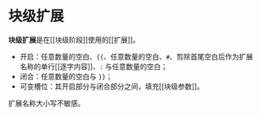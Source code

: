 # 块级扩展

**块级扩展**是在[[块级阶段]]使用的[[扩展]]。

- 开启：任意数量的空白、`{{`、任意数量的空白、`#`、剪除首尾空白后作为扩展<wbr />
  名称的单行[[逐字内容]]、`:` 与任意数量的空白；
- 闭合：任意数量的空白与 `}}`；
- 可变槽位：其开启部分与闭合部分之间，填充[[块级参数]]。

扩展名称大小写不敏感。
